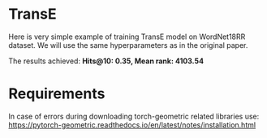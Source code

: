 # TransE 
Here is very simple example of training TransE model on WordNet18RR dataset. We will use the same hyperparameters as in the original paper.

The results achieved: **Hits@10: 0.35, Mean rank: 4103.54**

# Requirements
In case of errors during downloading torch-geometric related libraries use: https://pytorch-geometric.readthedocs.io/en/latest/notes/installation.html
